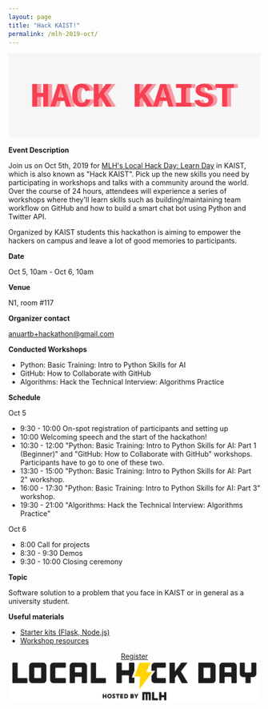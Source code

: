 ```yaml
---
layout: page
title: "Hack KAIST!"
permalink: /mlh-2019-oct/
---
```

<div>
<img class="col three" src="/img/hack_kaist_logo.png">
<br/>
</div>


**Event Description**

Join us on Oct 5th, 2019 for [MLH's Local Hack Day: Learn Day](https://localhackday.mlh.io/learn) in KAIST, which is also known as "Hack KAIST". Pick up the new skills you need by participating in workshops and talks with a community around the world. Over the course of 24 hours, attendees will experience a series of workshops where they'll learn skills such as building/maintaining team workflow on GitHub and how to build a smart chat bot using Python and Twitter API.

Organized by KAIST students this hackathon is aiming to empower the hackers on campus and leave a lot of good memories to participants.

**Date**

Oct 5, 10am - Oct 6, 10am

**Venue**

N1, room #117

**Organizer contact**

anuartb+hackathon@gmail.com

**Conducted Workshops**
- Python: Basic Training: Intro to Python Skills for AI
- GitHub: How to Collaborate with GitHub
- Algorithms: Hack the Technical Interview: Algorithms Practice

**Schedule**

Oct 5
-   9:30 - 10:00 On-spot registration of participants and setting up
-   10:00 Welcoming speech and the start of the hackathon!
-   10:30 - 12:00 "Python: Basic Training: Intro to Python Skills for AI: Part 1 (Beginner)" and "GitHub: How to Collaborate with GitHub" workshops. Participants have to go to one of these two.
-   13:30 - 15:00 "Python: Basic Training: Intro to Python Skills for AI: Part 2" workshop.
-   16:00 - 17:30 "Python: Basic Training: Intro to Python Skills for AI: Part 3" workshop.
-   19:30 - 21:00 "Algorithms: Hack the Technical Interview: Algorithms Practice"

Oct 6
-   8:00 Call for projects
-   8:30 - 9:30 Demos
-   9:30 - 10:00 Closing ceremony

**Topic**

Software solution to a problem that you face in KAIST or in general as a university student.

**Useful materials**
- [Starter kits (Flask, Node.js)](https://hack.mlh.io/learn/)
- [Workshop resources](http://mlhlocal.host/lhd-resources)

<div class="button_cont" align="center"><a class="example_c" href="https://my.mlh.io/oauth/authorize?client_id=0fc2ffee13b95bccefb78b509cb6535b52f1a377d68be4f6c0c6768b5df2295f&redirect_uri=http://organize.mlh.io/participants/events/2101-hack-kaist/register&response_type=token" target="_blank" rel="nofollow noopener">Register</a></div>

<img class="col three" src="/img/local_hack_day.png">
